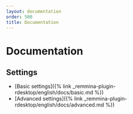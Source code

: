 ```yaml
---
layout: documentation
order: 500
title: Documentation
---
```

# Documentation

## Settings

* [Basic settings]({% link _remmina-plugin-rdesktop/english/docs/basic.md %})
* [Advanced settings]({% link _remmina-plugin-rdesktop/english/docs/advanced.md %})
